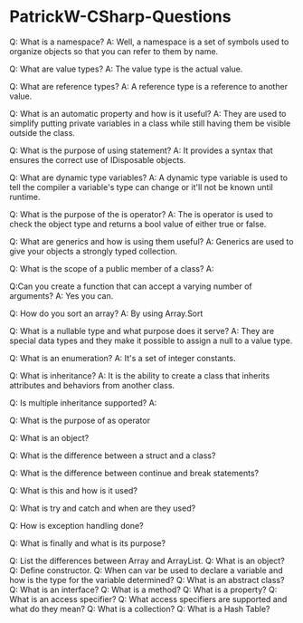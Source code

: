 # PatrickW-CSharp-Questions

Q: What is a namespace?
A: Well, a namespace is a set of symbols used to organize objects so that you can refer to them by name. 

Q: What are value types?
A: The value type is the actual value.

Q: What are reference types?
A: A reference type is a reference to another value.

Q: What is an automatic property and how is it useful?
A: They are used to simplify putting private variables in a class while still having them be visible outside the class.

Q: What is the purpose of using statement?
A: It provides a syntax that ensures the correct use of IDisposable objects.

Q: What are dynamic type variables?
A: A dynamic type variable is used to tell the compiler a variable's type can change or it'll not be known until runtime.

Q: What is the purpose of the is operator?
A: The is operator is used to check the object type and returns a bool value of either true or false.

Q: What are generics and how is using them useful?
A: Generics are used to give your objects a strongly typed collection.

Q: What is the scope of a public member of a class?
A:

Q:Can you create a function that can accept a varying number of arguments?
A: Yes you can.

Q: How do you sort an array?
A: By using Array.Sort

Q: What is a nullable type and what purpose does it serve?
A: They are special data types and they make it possible to assign a null to a value type. 

Q: What is an enumeration?
A: It's a set of integer constants.

Q: What is inheritance?
A: It is the ability to create a class that inherits attributes and behaviors from another class.

Q: Is multiple inheritance supported?
A:

Q: What is the purpose of as operator

Q: What is an object?

Q: What is the difference between a struct and a class?

Q: What is the difference between continue and break statements?

Q: What is this and how is it used?

Q: What is try and catch and when are they used?

Q: How is exception handling done?

Q: What is finally and what is its purpose?

Q: List the differences between Array and ArrayList.
Q: What is an object?
Q: Define constructor.
Q: When can var be used to declare a variable and how is the type for the variable determined?
Q: What is an abstract class?
Q: What is an interface?
Q: What is a method?
Q: What is a property?
Q: What is an access specifier?
Q: What access specifiers are supported and what do they mean?
Q: What is a collection?
Q: What is a Hash Table?
